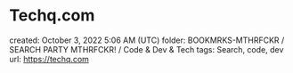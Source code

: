 # Techq.com

created: October 3, 2022 5:06 AM (UTC)
folder: BOOKMRKS-MTHRFCKR / SEARCH PARTY MTHRFCKR! / Code & Dev & Tech
tags: Search, code, dev
url: https://techq.com